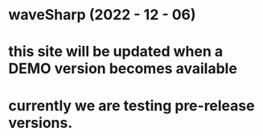 # waveSharp (2022 - 12 - 06)
# this site will be updated when a DEMO version becomes available
# currently we are testing pre-release versions.

